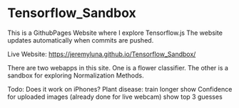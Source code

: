 # Tensorflow_Sandbox

This is a GithubPages Website where I explore Tensorflow.js
The website updates automatically when commits are pushed.

Live Website:
https://jeremyluna.github.io/Tensorflow_Sandbox/

There are two webapps in this site. One is a flower classifier.
The other is a sandbox for exploring Normalization Methods.

Todo:
  Does it work on iPhones?
  Plant disease:
    train longer
    show Confidence for uploaded images (already done for live webcam)
    show top 3 guesses
